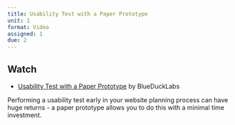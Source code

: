 ```yaml
---
title: Usability Test with a Paper Prototype
unit: 1
format: Video
assigned: 1
due: 2
---
```

## Watch 

* [Usability Test with a Paper Prototype](https://www.youtube.com/watch?v=9wQkLthhHKA) by BlueDuckLabs

Performing a usability test early in your website planning process can have huge returns - a paper prototype allows you to do this with a minimal time investment.
